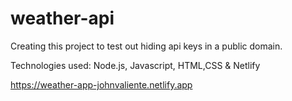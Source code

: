 # weather-api

Creating this project to test out hiding api keys in a public domain. 

Technologies used: Node.js, Javascript, HTML,CSS & Netlify

https://weather-app-johnvaliente.netlify.app
